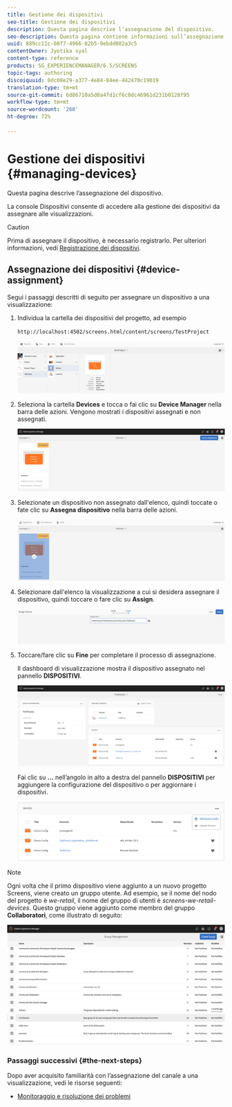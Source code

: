```yaml
---
title: Gestione dei dispositivi
seo-title: Gestione dei dispositivi
description: Questa pagina descrive l’assegnazione del dispositivo.
seo-description: Questa pagina contiene informazioni sull’assegnazione dei dispositivi. La console Dispositivi consente di accedere alla gestione dei dispositivi da assegnare alle visualizzazioni.
uuid: 889cc11c-60f7-4966-82b5-9ebdd082a3c5
contentOwner: Jyotika syal
content-type: reference
products: SG_EXPERIENCEMANAGER/6.5/SCREENS
topic-tags: authoring
discoiquuid: 8dc08e29-a377-4e84-84ee-442470c19019
translation-type: tm+mt
source-git-commit: 6d86710a5d0a4fd1cf6c0dc46961d231b0128f95
workflow-type: tm+mt
source-wordcount: '268'
ht-degree: 72%

---
```



# Gestione dei dispositivi {#managing-devices}

Questa pagina descrive l’assegnazione del dispositivo.

La console Dispositivi consente di accedere alla gestione dei dispositivi da assegnare alle visualizzazioni.

>[!CAUTION]
>
>Prima di assegnare il dispositivo, è necessario registrarlo. Per ulteriori informazioni, vedi [Registrazione dei dispositivi](device-registration.md).

## Assegnazione dei dispositivi {#device-assignment}

Segui i passaggi descritti di seguito per assegnare un dispositivo a una visualizzazione:

1. Individua la cartella dei dispositivi del progetto, ad esempio

   `http://localhost:4502/screens.html/content/screens/TestProject`

   ![chlimage_1-32](assets/chlimage_1-32.png)

1. Seleziona la cartella **Devices** e tocca o fai clic su **Device Manager** nella barra delle azioni. Vengono mostrati i dispositivi assegnati e non assegnati.

   ![chlimage_1-33](assets/chlimage_1-33.png)

1. Selezionate un dispositivo non assegnato dall&#39;elenco, quindi toccate o fate clic su **Assegna dispositivo** nella barra delle azioni.

   ![chlimage_1-34](assets/chlimage_1-34.png)

1. Selezionare dall&#39;elenco la visualizzazione a cui si desidera assegnare il dispositivo, quindi toccare o fare clic su **Assign**.

   ![chlimage_1-35](assets/chlimage_1-35.png)

1. Toccare/fare clic su **Fine** per completare il processo di assegnazione.


   Il dashboard di visualizzazione mostra il dispositivo assegnato nel pannello **DISPOSITIVI**.

   ![chlimage_1-37](assets/chlimage_1-37.png)

   Fai clic su **...** nell’angolo in alto a destra del pannello **DISPOSITIVI** per aggiungere la configurazione del dispositivo o per aggiornare i dispositivi.

   ![chlimage_1-38](assets/chlimage_1-38.png)

>[!NOTE]
>
>Ogni volta che il primo dispositivo viene aggiunto a un nuovo progetto Screens, viene creato un gruppo utente.
>Ad esempio, se il nome del nodo del progetto è *we-retail*, il nome del gruppo di utenti è *screens-we-retail-devices*.
>Questo gruppo viene aggiunto come membro del gruppo **Collaboratori**, come illustrato di seguito:

![chlimage_1-39](assets/chlimage_1-39.png)

### Passaggi successivi {#the-next-steps}

Dopo aver acquisito familiarità con l’assegnazione del canale a una visualizzazione, vedi le risorse seguenti:

* [Monitoraggio e risoluzione dei problemi](monitoring-screens.md)


